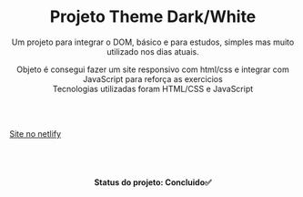 <h1 align="center">Projeto Theme Dark/White</h1>
<p align="center">Um projeto para integrar o DOM, básico e para estudos, simples mas muito utilizado nos dias atuais. </p>
<p align="center">
 Objeto é consegui fazer um site responsivo com html/css e integrar com JavaScript para reforça as exercicios</br>
 Tecnologias utilizadas foram HTML/CSS e JavaScript</br>
</p>
<br><br>

<a href="https://theme-dark-white.netlify.app/" align="center" >Site no netlify</a>

<br><br>
<h4 align="center"> 
	Status do projeto: Concluido✅
</h4>
